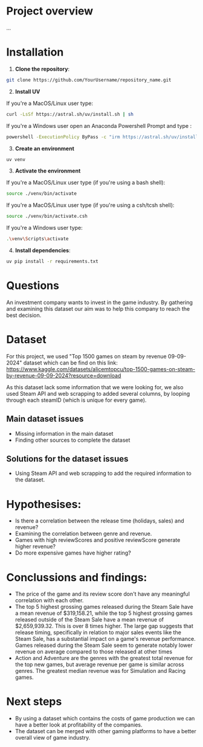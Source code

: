 # Project overview
...

# Installation

1. **Clone the repository**:

```bash
git clone https://github.com/YourUsername/repository_name.git
```

2. **Install UV**

If you're a MacOS/Linux user type:

```bash
curl -LsSf https://astral.sh/uv/install.sh | sh
```

If you're a Windows user open an Anaconda Powershell Prompt and type :

```bash
powershell -ExecutionPolicy ByPass -c "irm https://astral.sh/uv/install.ps1 | iex"
```

3. **Create an environment**

```bash
uv venv 
```

3. **Activate the environment**

If you're a MacOS/Linux user type (if you're using a bash shell):

```bash
source ./venv/bin/activate
```

If you're a MacOS/Linux user type (if you're using a csh/tcsh shell):

```bash
source ./venv/bin/activate.csh
```

If you're a Windows user type:

```bash
.\venv\Scripts\activate
```

4. **Install dependencies**:

```bash
uv pip install -r requirements.txt
```

# Questions 
An investment company wants to invest in the game industry. By gathering and examining this dataset our aim was to help this company to reach the best decision. 

# Dataset 
For this project, we used "Top 1500 games on steam by revenue 09-09-2024" dataset which can be find on this link: https://www.kaggle.com/datasets/alicemtopcu/top-1500-games-on-steam-by-revenue-09-09-2024?resource=download

As this dataset lack some information that we were looking for, we also used Steam API and web scrapping to added several columns, by looping through each steamID (which is unique for every game).

## Main dataset issues

- Missing information in the main dataset
- Finding other sources to complete the dataset

## Solutions for the dataset issues
- Using Steam API and web scrapping to add the required information to the dataset.

# Hypothesises:
- Is there a correlation between the release time (holidays, sales) and revenue?
- Examining the correlation between genre and revenue.
- Games with high reviewScores and positive reviewScore generate higher revenue?
- Do more expensive games have higher rating?

# Conclussions and findings:
- The price of the game and its review score don't have any meaningful correlation with each other.
- The top 5 highest grossing games released during the Steam Sale have a mean revenue of $319,158.21, while the top 5 highest grossing games released outside of the Steam Sale have a mean revenue of $2,659,939.32. This is over 8 times higher. The large gap suggests that release timing, specifically in relation to major sales events like the Steam Sale, has a substantial impact on a game's revenue performance. Games released during the Steam Sale seem to generate notably lower revenue on average compared to those released at other times
- Action and Adventure are the genres with the greatest total revenue for the top new games, but average revenue per game is similar across genres. The greatest median revenue was for Simulation and Racing games.  


# Next steps
- By using a dataset which contains the costs of game production we can have a better look at profitability of the companies.
- The dataset can be merged with other gaming platforms to have a better overall view of game industry.
